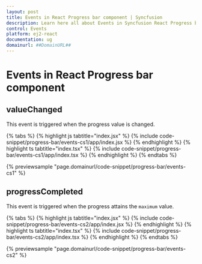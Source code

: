 ```yaml
---
layout: post
title: Events in React Progress bar component | Syncfusion
description: Learn here all about Events in Syncfusion React Progress bar component of Syncfusion Essential JS 2 and more.
control: Events 
platform: ej2-react
documentation: ug
domainurl: ##DomainURL##
---
```


# Events in React Progress bar component

## valueChanged

This event is triggered when the progress value is changed.

{% tabs %}
{% highlight js tabtitle="index.jsx" %}
{% include code-snippet/progress-bar/events-cs1/app/index.jsx %}
{% endhighlight %}
{% highlight ts tabtitle="index.tsx" %}
{% include code-snippet/progress-bar/events-cs1/app/index.tsx %}
{% endhighlight %}
{% endtabs %}

 {% previewsample "page.domainurl/code-snippet/progress-bar/events-cs1" %}

## progressCompleted

This event is triggered when the progress attains the `maximum` value.

{% tabs %}
{% highlight js tabtitle="index.jsx" %}
{% include code-snippet/progress-bar/events-cs2/app/index.jsx %}
{% endhighlight %}
{% highlight ts tabtitle="index.tsx" %}
{% include code-snippet/progress-bar/events-cs2/app/index.tsx %}
{% endhighlight %}
{% endtabs %}

 {% previewsample "page.domainurl/code-snippet/progress-bar/events-cs2" %}